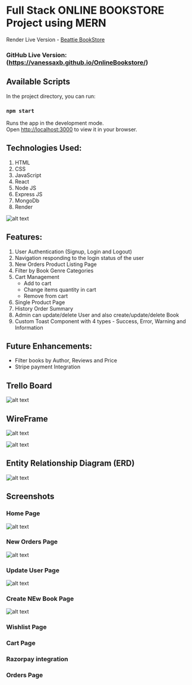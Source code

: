 # Full Stack ONLINE BOOKSTORE Project using MERN

Render Live Version - [Beattie BookStore](https://online-bookstore-qja6.onrender.com)

### GitHub Live Version: (https://vanessaxb.github.io/OnlineBookstore/)

## Available Scripts

In the project directory, you can run:

### `npm start`

Runs the app in the development mode.\
Open [http://localhost:3000](http://localhost:3000) to view it in your browser.


## Technologies Used:
1. HTML               
2. CSS
3. JavaScript
4. React
5. Node JS
6. Express JS
7. MongoDb
8. Render

![alt text](./src/images/Architecture.png "Architecture")


## Features:
1. User Authentication (Signup, Login and Logout)
2. Navigation responding to the login status of the user
3. New Orders Product Listing Page
4. Filter by Book Genre Categories   
5. Cart Management 
   - Add to cart 
   - Change items quantity in cart 
   - Remove from cart   
7. Single Product Page
8. History Order Summary 
9. Admin can update/delete User and also create/update/delete Book
10. Custom Toast Component with 4 types - Success, Error, Warning and Information 

## Future Enhancements: 
- Filter books by Author, Reviews and Price
- Stripe payment Integration 


## Trello Board
![alt text](./src/images/TrelloBoard.png "Trello Board")


## WireFrame
![alt text](./src/images/WireFrame1.png "WireFrame")

![alt text](./src/images/WireFrame2.png "WireFrame")


## Entity Relationship Diagram (ERD)
![alt text](./src/images/EDR.png "EDR")


## Screenshots

### Home Page
![alt text](./src/images/AuthPage.png "SignUP/LogIn Page")

### New Orders Page
![alt text](./src/images/NewOrdersPage.png "New Orders Page")

### Update User Page
![alt text](./src/images/UpdateUserForm.png "Update User Page")

### Create NEw Book Page
![alt text](./src/images/CreateNewBookPage.png "Create New Book Page")


### Wishlist Page


### Cart Page


### Razorpay integration


### Orders Page
